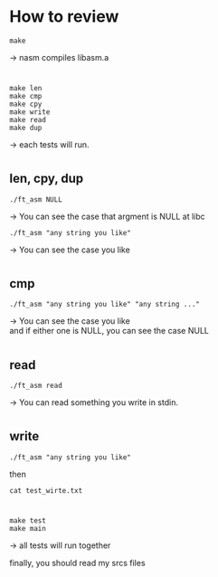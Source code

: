 # How to review
	make
-> nasm compiles libasm.a
#
	make len
	make cmp
	make cpy
	make write
	make read
	make dup
-> each tests will run.
#
## len, cpy, dup
	./ft_asm NULL
-> You can see the case that argment is NULL at libc

	./ft_asm "any string you like"
-> You can see the case you like
#
## cmp
	./ft_asm "any string you like" "any string ..."
-> You can see the case you like<br>
and if either one is NULL, you can see the case NULL
#
## read
	./ft_asm read
-> You can read something you write in stdin.
# 
## write
	./ft_asm "any string you like"
then

	cat test_wirte.txt
#
	make test
	make main
-> all tests will run together

finally, you should read my srcs files
